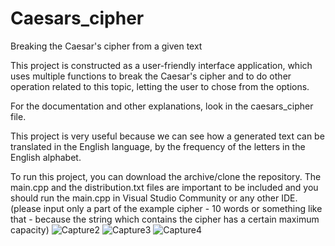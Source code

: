 # Caesars_cipher
Breaking the Caesar's cipher from a given text

This project is constructed as a user-friendly interface application, which uses multiple functions to 
break the Caesar's cipher and to do other operation related to this topic, letting the user to chose from the options.

For the documentation and other explanations, look in the caesars_cipher file.

This project is very useful because we can see how a generated text can be translated in the English language, by the frequency of the letters in the English alphabet.


To run this project, you can download the archive/clone the repository. The main.cpp and the distribution.txt files are important to be included and you should run the main.cpp in Visual Studio Community or any other IDE.
(please input only a part of the example cipher - 10 words or something like that - because the string which contains the cipher has a certain maximum capacity)
![Capture2](https://github.com/DragosTrandafir/Caesars_cipher/assets/62999548/cda63db3-3058-4408-8f54-fc28c8cedbc9)
![Capture3](https://github.com/DragosTrandafir/Caesars_cipher/assets/62999548/e631d32c-e2a9-46b0-82ba-75572103a4e2)
![Capture4](https://github.com/DragosTrandafir/Caesars_cipher/assets/62999548/a3538147-8dd2-40b3-83ed-687ea424d334)
